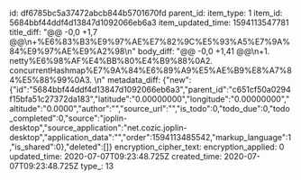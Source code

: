 id: df6785bc5a37472abcb844b5701670fd
parent_id: 
item_type: 1
item_id: 5684bbf44ddf4d13847d1092066eb6a3
item_updated_time: 1594113547781
title_diff: "@@ -0,0 +1,7 @@\n+%E6%83%B3%E9%97%AE%E7%82%9C%E5%93%A5%E7%9A%84%E9%97%AE%E9%A2%98\n"
body_diff: "@@ -0,0 +1,41 @@\n+1. netty%E6%98%AF%E4%BB%80%E4%B9%88%0A2. concurrentHashmap%E7%9A%84%E6%89%A9%E5%AE%B9%E8%A7%84%E5%88%99%0A3. \n"
metadata_diff: {"new":{"id":"5684bbf44ddf4d13847d1092066eb6a3","parent_id":"c651cf50a0294f15bfa51c27372da183","latitude":"0.00000000","longitude":"0.00000000","altitude":"0.0000","author":"","source_url":"","is_todo":0,"todo_due":0,"todo_completed":0,"source":"joplin-desktop","source_application":"net.cozic.joplin-desktop","application_data":"","order":1594113485542,"markup_language":1,"is_shared":0},"deleted":[]}
encryption_cipher_text: 
encryption_applied: 0
updated_time: 2020-07-07T09:23:48.725Z
created_time: 2020-07-07T09:23:48.725Z
type_: 13
